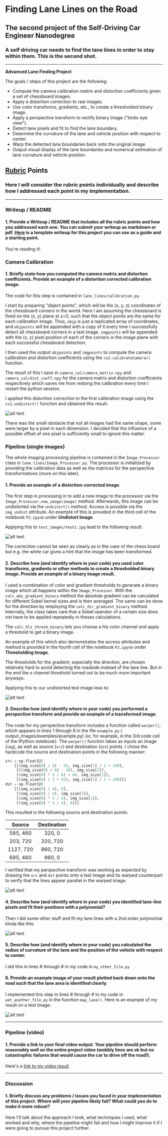 # **Finding Lane Lines on the Road**

## The second project of the Self-Driving Car Engineer Nanodegree

### A self driving car needs to find the lane lines in order to stay within them. This is the second shot.
---

**Advanced Lane Finding Project**

The goals / steps of this project are the following:

* Compute the camera calibration matrix and distortion coefficients given a set
  of chessboard images.
* Apply a distortion correction to raw images.
* Use color transforms, gradients, etc., to create a thresholded binary image.
* Apply a perspective transform to rectify binary image ("birds-eye view").
* Detect lane pixels and fit to find the lane boundary.
* Determine the curvature of the lane and vehicle position with respect to
  center.
* Warp the detected lane boundaries back onto the original image.
* Output visual display of the lane boundaries and numerical estimation of lane
  curvature and vehicle position.

[//]: # (Image References)

[image1]: ./output_images/undistort_output.jpg "Undistorted"

[image2]: ./output_images/test1_undist.jpg "Road Transformed"

[image3]: ./output_images/test1_binary_combo_example.jpg "Binary Example"

[image4]: ./output_images/straight_lines1_warped_example.jpg "Warp Example"

[image5]: ./examples/color_fit_lines.jpg "Fit Visual"

[image6]: ./examples/example_output.jpg "Output"

[video1]: ./project_video.mp4 "Video"

## [Rubric](https://review.udacity.com/#!/rubrics/571/view) Points

### Here I will consider the rubric points individually and describe how I addressed each point in my implementation.

---

### Writeup / README

#### 1. Provide a Writeup / README that includes all the rubric points and how you addressed each one. You can submit your writeup as markdown or pdf.  [Here](https://github.com/udacity/CarND-Advanced-Lane-Lines/blob/master/writeup_template.md) is a template writeup for this project you can use as a guide and a starting point.

You're reading it!

### Camera Calibration

#### 1. Briefly state how you computed the camera matrix and distortion coefficients. Provide an example of a distortion corrected calibration image.

The code for this step is contained in  `lane_lines/calibration.py`.

I start by preparing "object points", which will be the (x, y, z) coordinates of
the chessboard corners in the world. Here I am assuming the chessboard is fixed
on the (x, y) plane at z=0, such that the object points are the same for each
calibration image. Thus, `objp` is just a replicated array of coordinates,
and `objpoints` will be appended with a copy of it every time I successfully
detect all chessboard corners in a test image.  `imgpoints` will be appended
with the (x, y) pixel position of each of the corners in the image plane with
each successful chessboard detection.

I then used the output `objpoints` and `imgpoints` to compute the camera
calibration and distortion coefficients using the `cv2.calibrateCamera()`
function.

The result of this I save in `camera_cal/camera_matrix.npy`
and `camera_cal/dist_coeff.npy` for the camera matrix and distortion
coefficients respectively which saves me from redoing the calibration every time
I restart the python session.

I applied this distortion correction to the first calibration image using
the `cv2.undistort()` function and obtained this result:

![alt text][image1]

There was the small obstacle that not all images had the same shape, some were
larger by a pixel in each dimension. I decided that the influence of a possible
offset of one pixel is sufficiently small to ignore this matter.

### Pipeline (single images)

The whole imaging processing pipeline is contained in the `Image_Processor`
class in `lane_lines/Image_Processor.py`. The processor is initialized by
providing the calibration data as well as the matrices for the perspective
transformations (more on this later).

#### 1. Provide an example of a distortion-corrected image.

The first step in processing in to add a new image to the processor via
the `Image_Processor.new_image(image)` method. Afterwards, this image can be
undistorted via the `undistort()` method. Access is possible via
the `img_undist` attribute. An example of this is provided in the third cell of
the notebook `P2.ipynb` under **Undistort Image**.

Applying this to `test_images/test1.jpg` lead to the following result:

![alt text][image2]

The correction cannot be seen as clearly as in the case of the chess board but
e.g. the white car gives a hint that the image has been transformed.

#### 2. Describe how (and identify where in your code) you used color transforms, gradients or other methods to create a thresholded binary image. Provide an example of a binary image result.

I used a combination of color and gradient thresholds to generate a binary image
which all happens within the `Image_Processor`. With
the `calc_abs_gradient_binary` method the absolute gradient can be calculated
for different Sobel kernel sizes and is then averaged. The same can be done for
the direction by employing the `calc_dir_gradient_binary` method. Internally,
the class takes care that a Sobel operator of a certain size does not have to be
applied repeatedly in theses calculations.

The `calc_hls_thresh_binary` lets you choose a hls color channel and apply a
threshold to get a binary image.

An example of this which also demonstrates the access attributes and method is
provided in the fourth cell of the notebook `P2.ipynb` under **Thresholding
Image**.

The thresholds for the gradient, especially the direction, are chosen relatively
hard to avoid detecting the roadside instead of the lane line. But in the end
the s channel threshold turned out to be much more important anyways.

Applying this to our undistorted test image leas to:

![alt text][image3]

#### 3. Describe how (and identify where in your code) you performed a perspective transform and provide an example of a transformed image.

The code for my perspective transform includes a function called `warper()`,
which appears in lines 1 through 8 in the file `example.py` (
output_images/examples/example.py) (or, for example, in the 3rd code cell of the
IPython notebook). The `warper()` function takes as inputs an image (`img`), as
well as source (`src`) and destination (`dst`) points. I chose the hardcode the
source and destination points in the following manner:

```python
src = np.float32(
    [[(img_size[0] / 2) - 55, img_size[1] / 2 + 100],
     [((img_size[0] / 6) - 10), img_size[1]],
     [(img_size[0] * 5 / 6) + 60, img_size[1]],
     [(img_size[0] / 2 + 55), img_size[1] / 2 + 100]])
dst = np.float32(
    [[(img_size[0] / 4), 0],
     [(img_size[0] / 4), img_size[1]],
     [(img_size[0] * 3 / 4), img_size[1]],
     [(img_size[0] * 3 / 4), 0]])
```

This resulted in the following source and destination points:

| Source        | Destination   | 
|:-------------:|:-------------:| 
| 585, 460      | 320, 0        | 
| 203, 720      | 320, 720      |
| 1127, 720     | 960, 720      |
| 695, 460      | 960, 0        |

I verified that my perspective transform was working as expected by drawing
the `src` and `dst` points onto a test image and its warped counterpart to
verify that the lines appear parallel in the warped image.

![alt text][image4]

#### 4. Describe how (and identify where in your code) you identified lane-line pixels and fit their positions with a polynomial?

Then I did some other stuff and fit my lane lines with a 2nd order polynomial
kinda like this:

![alt text][image5]

#### 5. Describe how (and identify where in your code) you calculated the radius of curvature of the lane and the position of the vehicle with respect to center.

I did this in lines # through # in my code in `my_other_file.py`

#### 6. Provide an example image of your result plotted back down onto the road such that the lane area is identified clearly.

I implemented this step in lines # through # in my code in `yet_another_file.py`
in the function `map_lane()`. Here is an example of my result on a test image:

![alt text][image6]

---

### Pipeline (video)

#### 1. Provide a link to your final video output. Your pipeline should perform reasonably well on the entire project video (wobbly lines are ok but no catastrophic failures that would cause the car to drive off the road!).

Here's a [link to my video result](./project_video.mp4)

---

### Discussion

#### 1. Briefly discuss any problems / issues you faced in your implementation of this project. Where will your pipeline likely fail? What could you do to make it more robust?

Here I'll talk about the approach I took, what techniques I used, what worked
and why, where the pipeline might fail and how I might improve it if I were
going to pursue this project further.  
